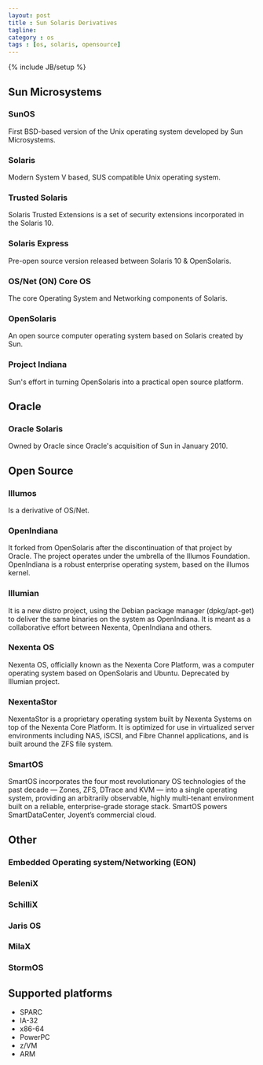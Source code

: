 ```yaml
---
layout: post
title : Sun Solaris Derivatives
tagline:
category : os
tags : [os, solaris, opensource]
---
```

{% include JB/setup %}

Sun Microsystems
----------------

### SunOS
First BSD-based version of the Unix operating system developed by Sun Microsystems.

### Solaris
Modern System V based, SUS compatible Unix operating system.

### Trusted Solaris
Solaris Trusted Extensions is a set of security extensions incorporated in the Solaris 10.

### Solaris Express
Pre-open source version released between Solaris 10 & OpenSolaris.

### OS/Net (ON) Core OS
The core Operating System and Networking components of Solaris.

### OpenSolaris
An open source computer operating system based on Solaris created by Sun.

### Project Indiana
Sun's effort in turning OpenSolaris into a practical open source platform.

Oracle
------

### Oracle Solaris
Owned by Oracle since Oracle's acquisition of Sun in January 2010.


Open Source
-----------

### Illumos
Is a derivative of OS/Net.

### OpenIndiana
It forked from OpenSolaris after the discontinuation of that project by Oracle.
The project operates under the umbrella of the Illumos Foundation.
OpenIndiana is a robust enterprise operating system, based on the illumos kernel.

### Illumian
It is a new distro project, using the Debian package manager (dpkg/apt-get)
to deliver the same binaries on the system as OpenIndiana.
It is meant as a collaborative effort between Nexenta, OpenIndiana and others.

### Nexenta OS
Nexenta OS, officially known as the Nexenta Core Platform,
was a computer operating system based on OpenSolaris and Ubuntu.
Deprecated by Illumian project.

### NexentaStor
NexentaStor is a proprietary operating system built by Nexenta Systems
on top of the Nexenta Core Platform.
It is optimized for use in virtualized server environments including
NAS, iSCSI, and Fibre Channel applications, and is built around the ZFS file system.

### SmartOS
SmartOS incorporates the four most revolutionary OS technologies of the past decade —
Zones, ZFS, DTrace and KVM — into a single operating system,
providing an arbitrarily observable, highly multi-tenant environment built on a reliable,
enterprise-grade storage stack. SmartOS powers SmartDataCenter, Joyent’s commercial cloud.


Other
-----

### Embedded Operating system/Networking (EON)

### BeleniX

### SchilliX

### Jaris OS

### MilaX

### StormOS


Supported platforms
-------------------
* SPARC
* IA-32
* x86-64
* PowerPC
* z/VM
* ARM

